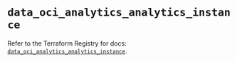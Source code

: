 # `data_oci_analytics_analytics_instance`

Refer to the Terraform Registry for docs: [`data_oci_analytics_analytics_instance`](https://registry.terraform.io/providers/oracle/oci/6.18.0/docs/data-sources/analytics_analytics_instance).
